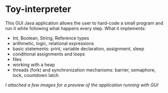 # Toy-interpreter

This GUI Java application allows the user to hard-code a small program and run it while following what happens every step.
What it implements:
- Int, Boolean, String, Reference types
- arithmetic, logic, relational expressions
- basic statements: print, variable declaration, assignment, sleep
- conditional assignments and loops
- files
- working with a heap
- threads (fork) and synchronization mechanisms: barrier, semaphore, lock, countdown latch

*I attached a few images for a preview of the application running with GUI*
